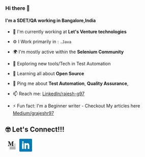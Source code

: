 ### Hi there 👋

#### I'm a SDET/QA working in Bangalore,India

- 🏢 I'm currently working at **Let's Venture technologies**

- ⚙️ I Work primarily in : `.Java`

- 🌍 I'm mostly active within the **Selenium Community**

- 🥳 Exploring new tools/Tech in Test Automation

- 🌱 Learning all about **Open Source**

- 💬 Ping me about **Test Automation**, **Quality Assurance**,

- 📫 Reach me: [LinkedIn/rajesh-g97](https://www.linkedin.com/in/rajesh-g97/)

- ⚡️ Fun fact: I'm a Beginner writer - Checkout My articles here [Medium/grajeshr97](https://medium.com/@grajeshr97)

## 🤓 Let's Connect!!! 

<p align="left" >
<a href="https://medium.com/@grajeshr97"><img height="40" src="https://github.com/shankarmadeshvaran/shankarmadeshvaran/blob/master/medium.png?raw=true"/></a>&nbsp;<a href="https://www.linkedin.com/in/rajesh-g97/"><img height="40" src="https://github.com/rufat/rufat/blob/master/linkedin.png?raw=true"/> 
</p>
